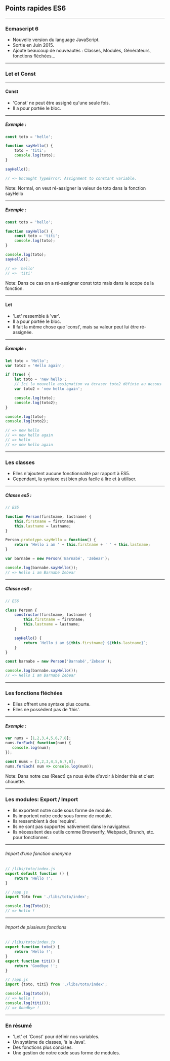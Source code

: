 <!-- .slide: class="slide--es6" -->
## Points rapides ES6

---

<!-- .slide: class="slide--es6" -->
### Ecmascript 6

* Nouvelle version du language JavaScript. <!-- .element: class="fragment" -->
* Sortie en Juin 2015. <!-- .element: class="fragment" -->
* Ajoute beaucoup de nouveautés : Classes, Modules, Générateurs, fonctions fléchées... <!-- .element: class="fragment" -->

---

<!-- .slide: class="slide--es6" -->
### Let et Const

---

<!-- .slide: class="slide--es6" -->
#### Const

* 'Const' ne peut être assigné qu'une seule fois. <!-- .element: class="fragment" -->
* Il a pour portée le bloc. <!-- .element: class="fragment" -->

---

<!-- .slide: class="slide--es6" -->
##### Exemple :

```javascript
const toto = 'hello';

function sayHello() {
    toto = 'titi';
    console.log(toto);
}

sayHello();

// => Uncaught TypeError: Assignment to constant variable.
```

Note: Normal, on veut ré-assigner la valeur de toto dans la fonction sayHello

---

<!-- .slide: class="slide--es6" -->
##### Exemple :

```javascript
const toto = 'hello';

function sayHello() {
    const toto = 'titi';
    console.log(toto);
}

console.log(toto);
sayHello();

// => 'hello'
// => 'titi'
```

Note: Dans ce cas on a ré-assigner const toto mais dans le scope de la fonction.

---

<!-- .slide: class="slide--es6" -->
#### Let

* 'Let' ressemble à 'var'. <!-- .element: class="fragment" -->
* Il a pour portée le bloc. <!-- .element: class="fragment" -->
* Il fait la même chose que 'const', mais sa valeur peut lui être ré-assignée. <!-- .element: class="fragment" -->

---

<!-- .slide: class="slide--es6" -->
##### Exemple :

```javascript
let toto = 'Hello';
var toto2 = 'Hello again';

if (true) {
    let toto = 'new hello';
    // Ici la nouvelle assignation va écraser toto2 définie au dessus
    var toto2 = 'new hello again';

    console.log(toto);
    console.log(toto2);
}

console.log(toto);
console.log(toto2);

// => new hello
// => new hello again
// => Hello
// => new hello again
```

---

<!-- .slide: class="slide--es6" -->
### Les classes

* Elles n'ajoutent aucune fonctionnalité par rapport à ES5. <!-- .element: class="fragment" -->
* Cependant, la syntaxe est bien plus facile à lire et à utiliser. <!-- .element: class="fragment" -->

---

<!-- .slide: class="slide--es6" -->
##### Classe es5 :

```javascript
// ES5

function Person(firstname, lastname) {
    this.firstname = firstname;
    this.lastname = lastname;
}

Person.prototype.sayHello = function() {
    return 'Hello i am ' + this.firstname + ' ' + this.lastname;
}

var barnabe = new Person('Barnabé', 'Zebear');

console.log(barnabe.sayHello());
// => Hello i am Barnabé Zebear
```

---

<!-- .slide: class="slide--es6" -->
##### Classe es6 :

```javascript
// ES6

class Person {
    constructor(firstname, lastname) {
        this.firstname = firstname;
        this.lastname = lastname;
    }

    sayHello() {
        return `Hello i am ${this.firstname} ${this.lastname}`;
    }
}

const barnabe = new Person('Barnabé','Zebear');

console.log(barnabe.sayHello());
// => Hello i am Barnabé Zebear
```

---

<!-- .slide: class="slide--es6" -->
### Les fonctions fléchées

* Elles offrent une syntaxe plus courte. <!-- .element: class="fragment" -->
* Elles ne possèdent pas de 'this'. <!-- .element: class="fragment" -->

---

<!-- .slide: class="slide--es6" -->
##### Exemple :

```javascript
var nums = [1,2,3,4,5,6,7,8];
nums.forEach( function(num) {
   console.log(num);
});

const nums = [1,2,3,4,5,6,7,8];
nums.forEach( num => console.log(num));
```

Note: Dans notre cas (React) ça nous évite d'avoir à binder this et c'est chouette.

---

<!-- .slide: class="slide--es6" -->
### Les modules: Export / Import

* Ils exportent notre code sous forme de module. <!-- .element: class="fragment" -->
* Ils importent notre code sous forme de module. <!-- .element: class="fragment" -->
* Ils ressemblent à des 'require'. <!-- .element: class="fragment" -->
* Ils ne sont pas supportés nativement dans le navigateur. <!-- .element: class="fragment" -->
* Ils nécessitent des outils comme Browserify, Webpack, Brunch, etc. pour fonctionner. <!-- .element: class="fragment" -->

---

<!-- .slide: class="slide--es6" -->
###### Import d'une fonction anonyme

```javascript
// /libs/toto/index.js
export default function () {
    return 'Hello !';
}

// /app.js
import Toto from './libs/toto/index';

console.log(Toto());
// => Hello !
```

---

<!-- .slide: class="slide--es6" -->
###### Import de plusieurs fonctions

```javascript
// /libs/toto/index.js
export function toto() {
    return 'Hello !';
}
export function titi() {
    return 'Goodbye !';
}

// /app.js
import {toto, titi} from './libs/toto/index';

console.log(toto());
// => Hello !
console.log(titi());
// => Goodbye !
```

---

<!-- .slide: class="slide--es6" -->
### En résumé

- 'Let' et 'Const' pour définir nos variables. <!-- .element: class="fragment" -->
- Un système de classes, 'à la Java'. <!-- .element: class="fragment" -->
- Des fonctions plus concises. <!-- .element: class="fragment" -->
- Une gestion de notre code sous forme de modules. <!-- .element: class="fragment" -->
